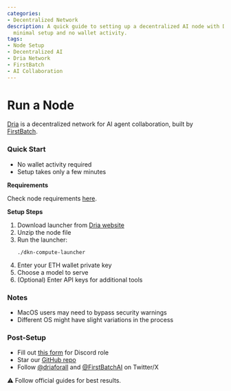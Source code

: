 ```yaml
---
categories:
- Decentralized Network
description: A quick guide to setting up a decentralized AI node with Dria, requiring
  minimal setup and no wallet activity.
tags:
- Node Setup
- Decentralized AI
- Dria Network
- FirstBatch
- AI Collaboration
---
```


# Run a Node

[Dria](https://dria.co) is a decentralized network for AI agent collaboration, built by [FirstBatch](https://firstbatch.xyz).

### Quick Start

- No wallet activity required
- Setup takes only a few minutes

**Requirements**

Check node requirements [here](https://github.com/firstbatchxyz/dkn-compute-node/blob/master/docs/NODE_GUIDE.md).

**Setup Steps**

1. Download launcher from [Dria website](https://dria.co/join)
2. Unzip the node file
3. Run the launcher:
    ```commandline
    ./dkn-compute-launcher
    ```
4. Enter your ETH wallet private key
5. Choose a model to serve
6. (Optional) Enter API keys for additional tools

### Notes

- MacOS users may need to bypass security warnings
- Different OS might have slight variations in the process

### Post-Setup

- Fill out [this form](https://dria.ai/keeper) for Discord role
- Star our [GitHub repo](https://dria.co/repo)
- Follow [@driaforall](https://dria.ai/x) and [@FirstBatchAI](https://firstbat.ch/x) on Twitter/X

⚠️ Follow official guides for best results.